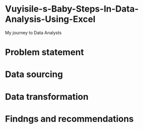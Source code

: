 # Vuyisile-s-Baby-Steps-In-Data-Analysis-Using-Excel
My journey to Data Analysts 

# Problem statement



# Data sourcing


# Data transformation


# Findngs and recommendations
